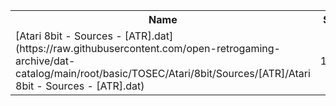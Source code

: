 <table>
<tr><th>Name</th><th>Size</th></tr>
<tr><td>[Atari 8bit - Sources - [ATR].dat](https://raw.githubusercontent.com/open-retrogaming-archive/dat-catalog/main/root/basic/TOSEC/Atari/8bit/Sources/[ATR]/Atari 8bit - Sources - [ATR].dat)</td><td>1169</td></tr>
</table>
